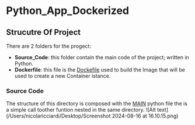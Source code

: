 # Python_App_Dockerized
## Strucutre Of Project
There are 2 folders for the progect:
- **Source_Code**: this folder contain the main code of the project; written in Python.
- **Dockerfile**: this file is the <ins>Dockefile</ins> used to build the Image that will be used to create a new Container istance.

### Source Code
The structure of this directory is composed with the <ins>MAIN</ins> python file the is a simple call toother funtion nested in the same directory.
![Alt text] (/Users/nicolaricciardi/Desktop/Screenshot 2024-08-16 at 16.10.15.png)
